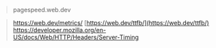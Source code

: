 


> pagespeed.web.dev

> https://web.dev/metrics/
> [https://web.dev/ttfb/](https://web.dev/ttfb/)
> https://developer.mozilla.org/en-US/docs/Web/HTTP/Headers/Server-Timing
<!--stackedit_data:
eyJoaXN0b3J5IjpbLTE2NzkzNTcxNDcsMTY0MTM4OTMzOV19
-->
